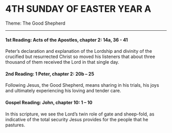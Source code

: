 # 4TH SUNDAY OF EASTER YEAR A
Theme: The Good Shepherd

--- 

#### 1st Reading: Acts of the Apostles, chapter 2: 14a, 36 - 41

Peter’s declaration and explanation of the Lordship and divinity of the crucified but resurrected Christ so moved his listeners that about three thousand of them received the Lord in that single day.

#### 2nd Reading: 1 Peter, chapter 2: 20b – 25

Following Jesus, the Good Shepherd, means sharing in his trials, his joys and ultimately experiencing his loving and tender care.

#### Gospel Reading: John, chapter 10: 1 – 10

In this scripture, we see the Lord’s twin role of gate and sheep-fold, as indicative of the total security Jesus provides for the people that he pastures.